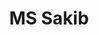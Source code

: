 ---
title: MS Sakib
name: MS Sakib
teams:
    - cot
    - jury
role: Jury Coordinator
username: MS Sakib
img: "https://upload.wikimedia.org/wikipedia/commons/thumb/a/a8/Bangla_WikiConference_2024_-_Day_1_MS_Sakib_by_SHEIKH_%28cropped%29.jpg/384px-Bangla_WikiConference_2024_-_Day_1_MS_Sakib_by_SHEIKH_%28cropped%29.jpg"
---